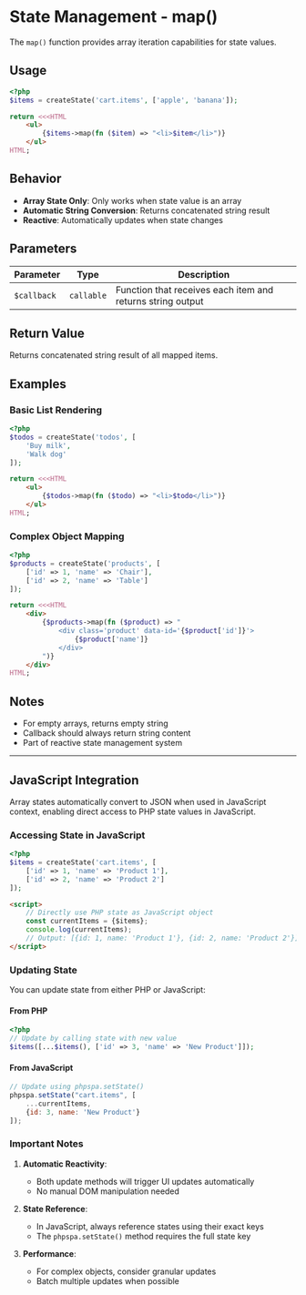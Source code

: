 # State Management - map()

The `map()` function provides array iteration capabilities for state values.

## Usage

```php
<?php
$items = createState('cart.items', ['apple', 'banana']);

return <<<HTML
    <ul>
        {$items->map(fn ($item) => "<li>$item</li>")}
    </ul>
HTML;
```

## Behavior

- **Array State Only**: Only works when state value is an array
- **Automatic String Conversion**: Returns concatenated string result
- **Reactive**: Automatically updates when state changes

## Parameters

| Parameter   | Type       | Description                                                |
| ----------- | ---------- | ---------------------------------------------------------- |
| `$callback` | `callable` | Function that receives each item and returns string output |

## Return Value

Returns concatenated string result of all mapped items.

## Examples

### Basic List Rendering

```php
<?php
$todos = createState('todos', [
    'Buy milk',
    'Walk dog'
]);

return <<<HTML
    <ul>
        {$todos->map(fn ($todo) => "<li>$todo</li>")}
    </ul>
HTML;
```

### Complex Object Mapping

```php
<?php
$products = createState('products', [
    ['id' => 1, 'name' => 'Chair'],
    ['id' => 2, 'name' => 'Table']
]);

return <<<HTML
    <div>
        {$products->map(fn ($product) => "
            <div class='product' data-id='{$product['id']}'>
                {$product['name']}
            </div>
        ")}
    </div>
HTML;
```

## Notes

- For empty arrays, returns empty string
- Callback should always return string content
- Part of reactive state management system

---

## JavaScript Integration

Array states automatically convert to JSON when used in JavaScript context, enabling direct access to PHP state values in JavaScript.

### Accessing State in JavaScript

```php
<?php
$items = createState('cart.items', [
    ['id' => 1, 'name' => 'Product 1'],
    ['id' => 2, 'name' => 'Product 2']
]);
```

```html
<script>
    // Directly use PHP state as JavaScript object
    const currentItems = {$items};
    console.log(currentItems); 
    // Output: [{id: 1, name: 'Product 1'}, {id: 2, name: 'Product 2'}]
</script>
```

### Updating State

You can update state from either PHP or JavaScript:

#### From PHP

```php
<?php
// Update by calling state with new value
$items([...$items(), ['id' => 3, 'name' => 'New Product']]);
```

#### From JavaScript

```javascript
// Update using phpspa.setState()
phpspa.setState("cart.items", [
    ...currentItems, 
    {id: 3, name: 'New Product'}
]);
```

### Important Notes

1. **Automatic Reactivity**:
   - Both update methods will trigger UI updates automatically
   - No manual DOM manipulation needed

2. **State Reference**:
   - In JavaScript, always reference states using their exact keys
   - The `phpspa.setState()` method requires the full state key

3. **Performance**:
   - For complex objects, consider granular updates
   - Batch multiple updates when possible
